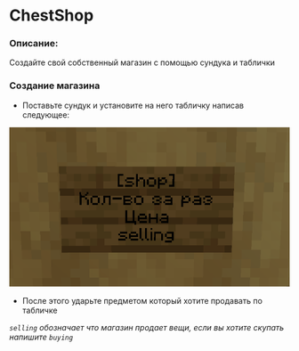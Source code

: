 # ChestShop

### Описание:

Создайте свой собственный магазин с помощью сундука и таблички

### Создание магазина

* Поставьте сундук и установите на него табличку написав следующее:

&#x20;                                            ![](<../.gitbook/assets/plugins_shop.png>)

* После этого ударьте предметом который хотите продавать по табличке&#x20;

&#x20;_`selling` обозначает что магазин продает вещи, если вы хотите скупать напишите `buying`_
